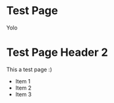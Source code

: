 
<!-- single line comment -->

<!--
tags: list
years: [1998, 2000]
-->

<!-- single line comment -->

# Test Page

Yolo

# Test Page Header 2

This a test page :)

* Item 1
* Item 2
* Item 3
